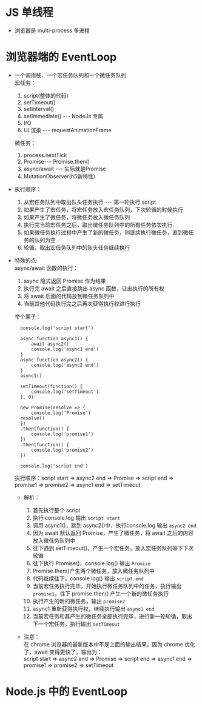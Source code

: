 # JS 单线程  

- 浏览器是 multi-process 多进程  
  
# 浏览器端的 EventLoop  
- 一个调用栈、一个宏任务队列和一个微任务队列  
  宏任务：  
  1. script(整体的代码)
  2. setTimeout()
  3. setInterval()
  4. setImmediate() --- NodeJs 专属
  5. I/O
  6. UI 渲染 --- requestAnimationFrame

  微任务：
  1. process.nextTick
  2. Promise--- Promise.then()
  3. async/await --- 实际就是Promise
  4. MutationObserver(h5新特性)

- 执行顺序：  
  1. 从宏任务队列中取出队头任务执行 --- 第一轮执行 script
  2. 如果产生了宏任务，将宏任务放入宏任务队列，下次轮循的时候执行
  3. 如果产生了微任务，将微任务放入微任务队列
  4. 执行完当前宏任务之后，取出微任务队列中的所有任务依次执行
  5. 如果微任务执行过程中产生了新的微任务，则继续执行微任务，直到微任务的队列为空 
  6. 轮循，取出宏任务队列中的队头任务继续执行  

- 特殊的点:  
  async/await 函数的执行：  
  1. async 隐式返回 Promise 作为结果  
  2. 执行完 await 之后直接跳出 async 函数，让出执行的所有权
  3. 将 await 后面的代码放到微任务队列中
  4. 当前其他代码执行完之后再次获得执行权进行执行 

  举个栗子：
  ```
    console.log('script start')

    async function async1() {
        await async2()
        console.log('async1 end')
    }
    async function async2() {
        console.log('async2 end')
    }
    async1()

    setTimeout(function() {
        console.log('setTimeout')
    }, 0)

    new Promise(resolve => {
        console.log('Promise')
    resolve()
    })
    .then(function() {
        console.log('promise1')
    })
    .then(function() {
        console.log('promise2')
    })

    console.log('script end')
  ```
  执行顺序：script start => async2 end => Promise => script end => promise1 => promise2 => async1 end => setTimeout  

  * 解析：  
    1. 首先执行整个 script
    2. 执行 console.log 输出 `script start`
    3. 调用 async1()，跳到 async2()中，执行console.log 输出 `async2 end`
    4. 因为 await 默认返回 Promise，产生了微任务，将 await 之后的内容放入微任务队列中
    5. 往下遇到 setTimeout()，产生一个宏任务，放入宏任务队列等下下次轮循
    6. 往下执行 Promise()，console.log() 输出 `Promise`
    7. Promise.then()产生两个微任务，放入微任务队列中
    8. 代码继续往下，console.log() 输出 `script end` 
    9. 当前宏任务执行完毕，开始执行微任务队列中的任务，执行输出 `promise1`，往下 promise.then() 产生一个新的微任务执行
    10. 执行产生的新的微任务，输出 `promise2`
    11. async1 重新获得执行权，继续执行输出 `async1 end`
    12. 当前宏任务和其产生的微任务全部执行完毕，进行新一轮轮循，取出下一个宏任务，执行输出 `setTimeout`
    
  * 注意：  
    在 chrome 浏览器的最新版本中不是上面的输出结果，因为 chrome 优化了，await 变得更快了，输出为：  
    script start => async2 end => Promise => script end => async1 end => promise1 => promise2 => setTimeout  

# Node.js 中的 EventLoop  

